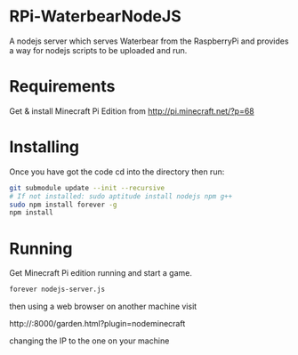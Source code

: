 RPi-WaterbearNodeJS
===================

A nodejs server which serves Waterbear from the RaspberryPi and provides a way for nodejs scripts to be uploaded and run.

Requirements
============

Get & install Minecraft Pi Edition from http://pi.minecraft.net/?p=68


Installing
==========

Once you have got the code cd into the directory then run: 

```bash
git submodule update --init --recursive
# If not installed: sudo aptitude install nodejs npm g++
sudo npm install forever -g
npm install
```


Running
=======

Get Minecraft Pi edition running and start a  game.

```bash
forever nodejs-server.js
```

then using a web browser on another machine visit

http://<ip>:8000/garden.html?plugin=nodeminecraft

changing the IP to the one on your machine

